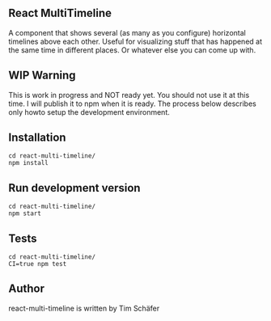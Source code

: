 ## React MultiTimeline

A component that shows several (as many as you configure) horizontal timelines above each other. Useful for visualizing stuff that has happened at the same time in different places. Or whatever else you can come up with.


## WIP Warning

This is work in progress and NOT ready yet. You should not use it at this time. I will publish it to npm when it is ready. The process below describes only howto setup the development environment.

## Installation

    cd react-multi-timeline/
    npm install

## Run development version

    cd react-multi-timeline/
    npm start


## Tests

    cd react-multi-timeline/
    CI=true npm test
	
	
## Author

react-multi-timeline is written by Tim Schäfer